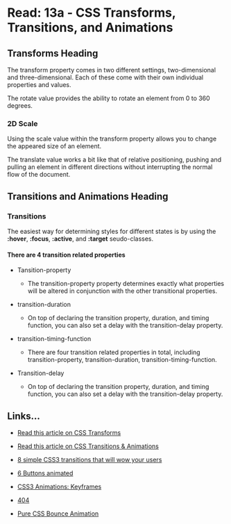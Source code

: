 # Read: 13a - CSS Transforms, Transitions, and Animations

## Transforms Heading

The transform property comes in two different settings, two-dimensional and three-dimensional. Each of these come with their own individual properties and values.

The rotate value provides the ability to rotate an element from 0 to 360 degrees.

### 2D Scale

Using the scale value within the transform property allows you to change the appeared size of an element.

The translate value works a bit like that of relative positioning, pushing and pulling an element in different directions without interrupting the normal flow of the document.

## Transitions and Animations Heading

### Transitions

The easiest way for determining styles for different states is by using the **:hover**, **:focus**, **:active**, and **:target** seudo-classes.

#### There are 4 transition related properties

- Tansition-property

  - The transition-property property determines exactly what properties will be altered in conjunction with the other transitional properties.

- transition-duration

  - On top of declaring the transition property, duration, and timing function, you can also set a delay with the transition-delay property.

- transition-timing-function

  - There are four transition related properties in total, including transition-property, transition-duration, transition-timing-function.

- Transition-delay

  - On top of declaring the transition property, duration, and timing function, you can also set a delay with the transition-delay property.

## Links...

- [Read this article on CSS Transforms](https://learn.shayhowe.com/advanced-html-css/css-transforms/)

- [Read this article on CSS Transitions & Animations](https://learn.shayhowe.com/advanced-html-css/transitions-animations/)

- [8 simple CSS3 transitions that will wow your users](https://www.webdesignerdepot.com/2014/05/8-simple-css3-transitions-that-will-wow-your-users)

- [6 Buttons animated](https://codepen.io/retyui/pen/ByoaXV)

- [CSS3 Animations: Keyframes](https://codepen.io/akshaychauhan/pen/oAfae)

- [404](https://codepen.io/kieranfivestars/pen/MYdQxX)

- [Pure CSS Bounce Animation](https://codepen.io/dp_lewis/pen/gCfBv)